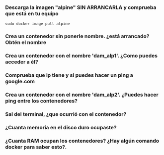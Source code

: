 ### Descarga la imagen "alpine" SIN ARRANCARLA y comprueba que está en tu equipo
`sudo docker image pull alpine`
### Crea un contenedor sin ponerle nombre. ¿está arrancado? Obtén el nombre

### Crea un contenedor con el nombre 'dam_alp1'. ¿Como puedes acceder a él?

### Comprueba que ip tiene y si puedes hacer un ping a google.com

### Crea un contenedor con el nombre 'dam_alp2'. ¿Puedes hacer ping entre los contenedores?

### Sal del terminal, ¿que ocurrió con el contenedor?

### ¿Cuanta memoria en el disco duro ocupaste?

### ¿Cuanta RAM ocupan los contenedores? ¿Hay algún comando docker para saber esto?.
